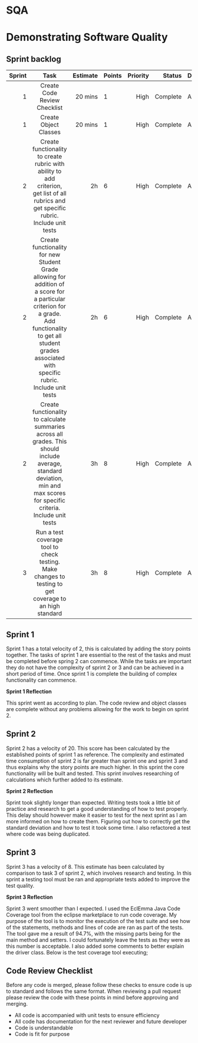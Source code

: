 # SQA
<h1>Demonstrating Software Quality</h1>

<h2>Sprint backlog</h2>

| Sprint 	|                                                                                                         Task                                                                                                        	| Estimate 	| Points 	| Priority 	|      Status 	| Developer 	|
|-------:	|:-------------------------------------------------------------------------------------------------------------------------------------------------------------------------------------------------------------------:	|---------:	|--------	|---------:	|------------:	|-----------	|
|    1   	| Create Code Review Checklist                                                                                                                                                                                        	|  20 mins 	| 1      	|   High   	| Complete 	| Adam      	|
|    1   	| Create Object Classes                                                                                                                                                                                               	|  20 mins 	| 1      	|   High   	| Complete 	| Adam      	|
|    2   	| Create functionality to create rubric with ability to add criterion, get list of all rubrics and get specific rubric. Include unit tests                                                                            	|    2h    	| 6      	|   High   	| Complete 	| Adam      	|
|    2   	| Create functionality for new Student Grade allowing for addition of a score for a particular criterion for a grade. Add functionality to get all student grades associated with specific rubric. Include unit tests 	|    2h    	| 6      	|   High   	| Complete 	| Adam      	|
|    2   	| Create functionality to calculate summaries across all grades. This should include average, standard deviation, min and max scores for specific criteria. Include unit tests                                       	|    3h    	| 8      	|   High   	| Complete 	| Adam      	|
|    3   	| Run a test coverage tool to check testing. Make changes to testing to get coverage to an high standard                                                                                                              	|    3h    	| 8      	|   High   	| Complete 	| Adam      	|

<h2>Sprint 1</h2>
Sprint 1 has a total velocity of 2, this is calculated by adding the story points together. The tasks of sprint 1 are essential to the rest of the tasks and must be completed before spring 2 can commence. While the tasks are important they do not have the complexity of sprint 2 or 3 and can be achieved in a short period of time. Once sprint 1 is complete the building of complex functionality can commence.

**Sprint 1 Reflection**

 This sprint went as according to plan. The code review and object classes are complete without any problems allowing for the work to begin on sprint 2. 

<h2>Sprint 2</h2>

Sprint 2 has a velocity of 20. This score has been calculated by the established points of sprint 1 as reference. The complexity and estimated time consumption of sprint 2 is far greater than sprint one and sprint 3 and thus explains why the story points are much higher. In this sprint the core functionality will be built and tested. This sprint involves researching of calculations which further added to its estimate.

**Sprint 2 Reflection**

 Sprint took slightly longer than expected. Writing tests took a little bit of practice and research to get a good understanding of how to test properly. This delay should however make it easier to test for the next sprint as I am more informed on how to create them. Figuring out how to correctly get the standard deviation and how to test it took some time. I also refactored a test where code was being duplicated.

<h2>Sprint 3</h2>
Sprint 3 has a velocity of 8. This estimate has been calculated by comparison to task 3 of sprint 2, which involves research and testing. In this sprint a testing tool must be ran and appropriate tests added to improve the test quality. 

**Sprint 3 Reflection**

Sprint 3 went smoother than I expected. I used the EclEmma Java Code Coverage tool from the eclipse marketplace to run code coverage. My purpose of the tool is to monitor the execution of the test suite and see how of the statements, methods and lines of code are ran as part of the tests. The tool gave me a result of 94.7%, with the missing parts being for the main method and setters. I could fortunately leave the tests as they were as this number is acceptable. I also added some comments to better explain the driver class.
Below is the test coverage tool executing;


<h2>Code Review Checklist</h2>

Before any code is merged, please follow these checks to ensure code is up to standard and follows the same format. When reviewing a pull request please review the code with these points in mind before approving and merging.

- All code is accompanied with unit tests to ensure efficiency
- All code has documentation for the next reviewer and future developer
- Code is understandable
- Code is fit for purpose